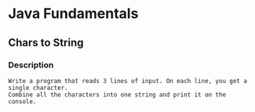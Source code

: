 # Java Fundamentals

## Chars to String

### Description
    Write a program that reads 3 lines of input. On each line, you get a single character.
    Combine all the characters into one string and print it on the console.
